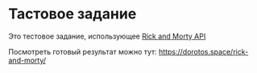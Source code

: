 # Тастовое задание

Это тестовое задание, использующее [Rick and Morty API]([https://link-url-here.org](https://rickandmortyapi.com/))

Посмотреть готовый результат можно тут: https://dorotos.space/rick-and-morty/
